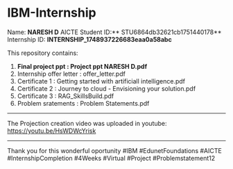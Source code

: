 # IBM-Internship
 Name: **NARESH D**
 AICTE Student ID:** STU6864db32621cb1751440178**
 Internship ID: **INTERNSHIP_1748937226683eaa0a58abc**

This repository contains:
  1. **Final project ppt        : Project ppt NARESH D.pdf**
  2. Internship offer letter  : offer_letter.pdf
  3. Certificate 1            : Getting started with artificiall intelligence.pdf
  4. Certificate 2            : Journey to cloud - Envisioning your solution.pdf
  5. Certificate 3            : RAG_SkillsBuild.pdf
  6. Problem sratements       : Problem Statements.pdf

___________________________________________________________________________________

The Projection creation video was uploaded in youtube: https://youtu.be/HsWDWcYrisk

___________________________________________________________________________________

Thank you for this wonderful oportunity
#IBM #EdunetFoundations #AICTE #InternshipCompletion #4Weeks #Virtual #Project #Problemstatement12
